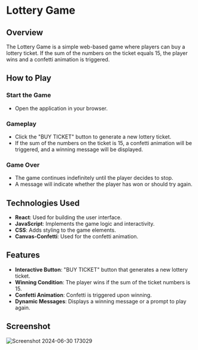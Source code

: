 # Lottery Game

## Overview
The Lottery Game is a simple web-based game where players can buy a lottery ticket. If the sum of the numbers on the ticket equals 15, the player wins and a confetti animation is triggered.

## How to Play

### Start the Game
- Open the application in your browser.

### Gameplay
- Click the "BUY TICKET" button to generate a new lottery ticket.
- If the sum of the numbers on the ticket is 15, a confetti animation will be triggered, and a winning message will be displayed.

### Game Over
- The game continues indefinitely until the player decides to stop.
- A message will indicate whether the player has won or should try again.

## Technologies Used
- **React**: Used for building the user interface.
- **JavaScript**: Implements the game logic and interactivity.
- **CSS**: Adds styling to the game elements.
- **Canvas-Confetti**: Used for the confetti animation.

## Features
- **Interactive Button**: "BUY TICKET" button that generates a new lottery ticket.
- **Winning Condition**: The player wins if the sum of the ticket numbers is 15.
- **Confetti Animation**: Confetti is triggered upon winning.
- **Dynamic Messages**: Displays a winning message or a prompt to play again.

## Screenshot
![Screenshot 2024-06-30 173029](https://github.com/KUNALCHOURE/LOTTERY_TICKET/assets/147177836/76f81511-211f-41ce-b233-148abda701ed)

